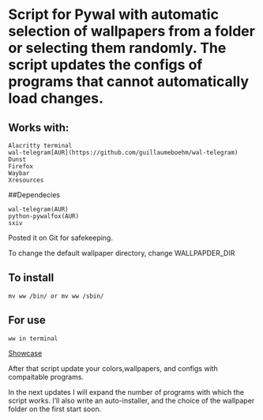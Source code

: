# Script for Pywal with automatic selection of wallpapers from a folder or selecting them randomly. The script updates the configs of programs that cannot automatically load changes. 
## Works with:
```
Alacritty terminal
wal-telegram[AUR](https://github.com/guillaumeboehm/wal-telegram)
Dunst
Firefox
Waybar
Xresources
```
##Dependecies
```
wal-telegram(AUR)
python-pywalfox(AUR)
sxiv

```


Posted it on Git for safekeeping.

To change the default wallpaper directory, change WALLPAPDER_DIR 

## To install 
```
mv ww /bin/ or mv ww /sbin/
```
## For use
```
ww in terminal
```
[Showcase](https://www.youtube.com/watch?v=aHvs3dk8ca8)


After that script update your colors,wallpapers, and configs with compaitable programs.

In the next updates I will expand the number of programs with which the script works. I’ll also write an auto-installer, and the choice of the wallpaper folder on the first start soon.
